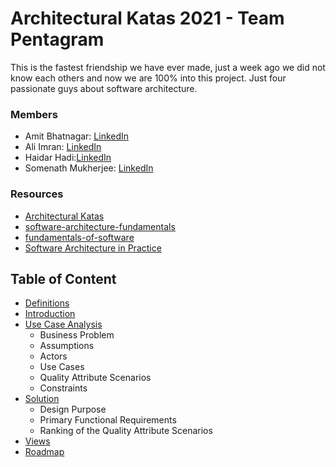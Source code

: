 

# Architectural Katas 2021 - Team Pentagram

This is the fastest friendship we have ever made, just a week ago we did not know each others and now we are 100% into this project. Just four passionate guys about software architecture.
### Members

- Amit Bhatnagar: [LinkedIn](https://www.linkedin.com/in/b-amit/)
- Ali Imran: [LinkedIn](https://www.linkedin.com/in/aliimran-ibm/)
- Haidar Hadi:[LinkedIn](https://www.linkedin.com/in/haidar/)
- Somenath Mukherjee: [LinkedIn](https://www.linkedin.com/in/somenathmukherjee/)

### Resources

- [Architectural Katas](https://learning.oreilly.com/videos/architectural-katas-april/0636920557906)
- [software-architecture-fundamentals](https://learning.oreilly.com/videos/software-architecture-fundamentals/9781491998991?autoplay=false)
- [fundamentals-of-software](https://learning.oreilly.com/library/view/fundamentals-of-software/9781492043447/)
- [Software Architecture in Practice](https://learning.oreilly.com/library/view/software-architecture-in/9780136885979/ch08.html)

## Table of Content
- [Definitions](definitions.md)
- [Introduction](introduction.md)	
- [Use Case Analysis](/1.problem/Readme.md)
	- Business Problem
	- Assumptions
	- Actors
	- Use Cases
	- Quality Attribute Scenarios
	- Constraints
- [Solution](/2.solution/Readme.md)
	- Design Purpose
	- Primary Functional Requirements
	- Ranking of the Quality Attribute Scenarios
- [Views](/3.views/Readme.md)
- [Roadmap]()
